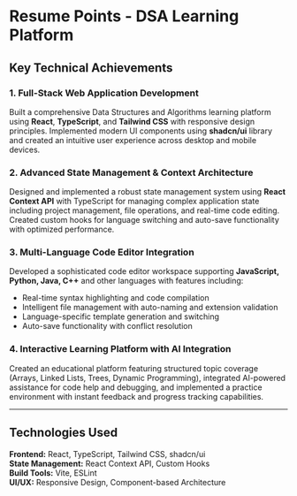 
# Resume Points - DSA Learning Platform

## Key Technical Achievements

### 1. **Full-Stack Web Application Development**
Built a comprehensive Data Structures and Algorithms learning platform using **React**, **TypeScript**, and **Tailwind CSS** with responsive design principles. Implemented modern UI components using **shadcn/ui** library and created an intuitive user experience across desktop and mobile devices.

### 2. **Advanced State Management & Context Architecture**
Designed and implemented a robust state management system using **React Context API** with TypeScript for managing complex application state including project management, file operations, and real-time code editing. Created custom hooks for language switching and auto-save functionality with optimized performance.

### 3. **Multi-Language Code Editor Integration**
Developed a sophisticated code editor workspace supporting **JavaScript, Python, Java, C++** and other languages with features including:
- Real-time syntax highlighting and code compilation
- Intelligent file management with auto-naming and extension validation
- Language-specific template generation and switching
- Auto-save functionality with conflict resolution

### 4. **Interactive Learning Platform with AI Integration**
Created an educational platform featuring structured topic coverage (Arrays, Linked Lists, Trees, Dynamic Programming), integrated AI-powered assistance for code help and debugging, and implemented a practice environment with instant feedback and progress tracking capabilities.

---

## Technologies Used
**Frontend:** React, TypeScript, Tailwind CSS, shadcn/ui  
**State Management:** React Context API, Custom Hooks  
**Build Tools:** Vite, ESLint  
**UI/UX:** Responsive Design, Component-based Architecture

